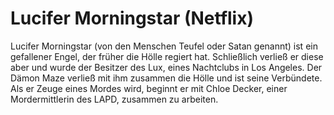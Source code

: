 # Lucifer Morningstar (Netflix)
Lucifer Morningstar (von den Menschen Teufel oder Satan genannt) ist ein gefallener Engel, der früher die Hölle regiert hat. Schließlich
verließ er diese aber und wurde der Besitzer des Lux, eines Nachtclubs in Los Angeles. Der Dämon Maze verließ mit ihm zusammen die Hölle
und ist seine Verbündete. Als er Zeuge eines Mordes wird, beginnt er mit Chloe Decker, einer Mordermittlerin des LAPD, zusammen zu arbeiten. 